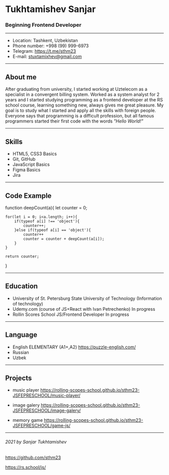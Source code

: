 # Tukhtamishev Sanjar

### Beginning Frontend Developer
------
- Location: Tashkent, Uzbekistan
- Phone number: +998 (99) 999-6973
- Telegram: https://t.me/sthm23
- E-mail: stuxtamixhev@gmail.com

------
## About me

 After graduating from university, I started working at Uztelecom as a specialist in a convergent billing system. Worked as a system analyst for 2 years and I started studying programming as a frontend developer at the RS school course, learning something new, always gives me great pleasure. My goal is to study what I started and apply all the skills with foreign people. Everyone says that programming is a difficult profession, but all famous programmers started their first code with the words *"Hello World!"*
  
-----

## Skills

- HTML5, CSS3 Basics
- Git, GitHub
- JavaScript Basics
- Figma Basics
- Jira

-----

## Code Example

function deepCount(a){
    let counter = 0;

    for(let i = 0; i<a.length; i++){
        if(typeof a[i] !== 'object'){
            counter++;
        }else if(typeof a[i] == 'object'){
            counter++
            counter = counter + deepCount(a[i]);
        }
    }
    
    return counter;
} 

---------

## Education

- University of St. Petersburg State University of Technology (Information of technology)
- Udemy.com (course of JS+React with Ivan Petrechenko) In progress
- Rollin Scores School JS/Frontend Developer In progress

---------

## Language

- English ELEMENTARY (A1+,A2) https://puzzle-english.com/
- Russian
- Uzbek

---------

## Projects

- music player
https://rolling-scopes-school.github.io/sthm23-JSFEPRESCHOOL/music-player/

- image galery 
https://rolling-scopes-school.github.io/sthm23-JSFEPRESCHOOL/image-galery/

- memory game
https://rolling-scopes-school.github.io/sthm23-JSFEPRESCHOOL/game-js/

-------

###### 2021 by Sanjar Tukhtamishev 
https://github.com/sthm23

https://rs.school/js/